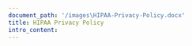 ```yaml
---
document_path: '/images\HIPAA-Privacy-Policy.docx'
title: HIPAA Privacy Policy
intro_content:
---
```

